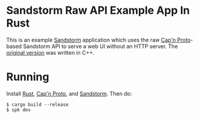 # Sandstorm Raw API Example App In Rust

This is an example [Sandstorm](https://sandstorm.io) application which uses the raw [Cap'n
Proto](https://capnproto.org)-based Sandstorm API to serve a web UI without an HTTP server.
The [original version](https://github.com/sandstorm-io/sandstorm-rawapi-example)
was written in C++.

# Running

Install [Rust](https://www.rust-lang.org/), [Cap'n Proto](https://capnproto.org/install.html),
and [Sandstorm](htps://sandstorm.io/install). Then do:

```
$ cargo build --release
$ spk dev
```

